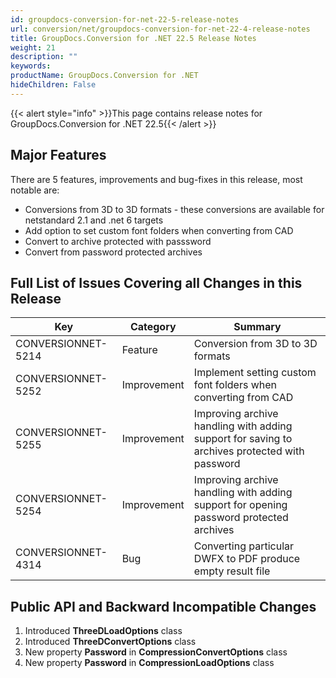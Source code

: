 ```yaml
---
id: groupdocs-conversion-for-net-22-5-release-notes
url: conversion/net/groupdocs-conversion-for-net-22-4-release-notes
title: GroupDocs.Conversion for .NET 22.5 Release Notes
weight: 21
description: ""
keywords: 
productName: GroupDocs.Conversion for .NET
hideChildren: False
---
```

{{< alert style="info" >}}This page contains release notes for GroupDocs.Conversion for .NET 22.5{{< /alert >}}

## Major Features

There are 5 features, improvements and bug-fixes in this release, most notable are:

*   Conversions from 3D to 3D formats - these conversions are available for netstandard 2.1 and .net 6 targets
*   Add option to set custom font folders when converting from CAD
*   Convert to archive protected with passsword
*   Convert from password protected archives

## Full List of Issues Covering all Changes in this Release


| Key | Category | Summary |
| --- | --- | --- |
| CONVERSIONNET-5214 | Feature | Conversion from 3D to 3D formats |
| CONVERSIONNET-5252 | Improvement | Implement setting custom font folders when converting from CAD |
| CONVERSIONNET-5255 | Improvement | Improving archive handling with adding support for saving to archives protected with password |
| CONVERSIONNET-5254 | Improvement | Improving archive handling with adding support for opening password protected archives |
| CONVERSIONNET-4314 | Bug | Converting particular DWFX to PDF produce empty result file |


## Public API and Backward Incompatible Changes

1.  Introduced **ThreeDLoadOptions** class
2.  Introduced **ThreeDConvertOptions** class
3.  New property **Password** in **CompressionConvertOptions** class
4.  New property **Password** in **CompressionLoadOptions** class